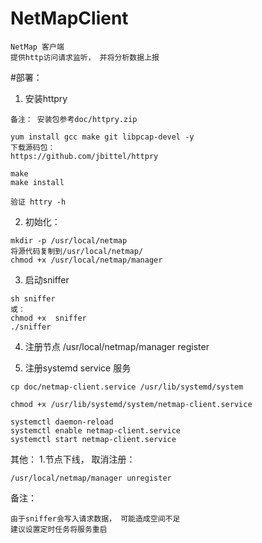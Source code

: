 # NetMapClient

```
NetMap 客户端
提供http访问请求监听， 并将分析数据上报
```

#部署：
1. 安装httpry
```
备注： 安装包参考doc/httpry.zip

yum install gcc make git libpcap-devel -y
下载源码包：
https://github.com/jbittel/httpry

make
make install

验证 httry -h
```

2. 初始化：
```
mkdir -p /usr/local/netmap
将源代码复制到/usr/local/netmap/
chmod +x /usr/local/netmap/manager
```

3. 启动sniffer
```
sh sniffer
或：
chmod +x  sniffer
./sniffer
```

4. 注册节点
/usr/local/netmap/manager register

5. 注册systemd service 服务
```
cp doc/netmap-client.service /usr/lib/systemd/system

chmod +x /usr/lib/systemd/system/netmap-client.service

systemctl daemon-reload
systemctl enable netmap-client.service
systemctl start netmap-client.service
```

其他：
1.节点下线， 取消注册：
```
/usr/local/netmap/manager unregister
```

备注：
```
由于sniffer会写入请求数据， 可能造成空间不足
建议设置定时任务将服务重启
```

